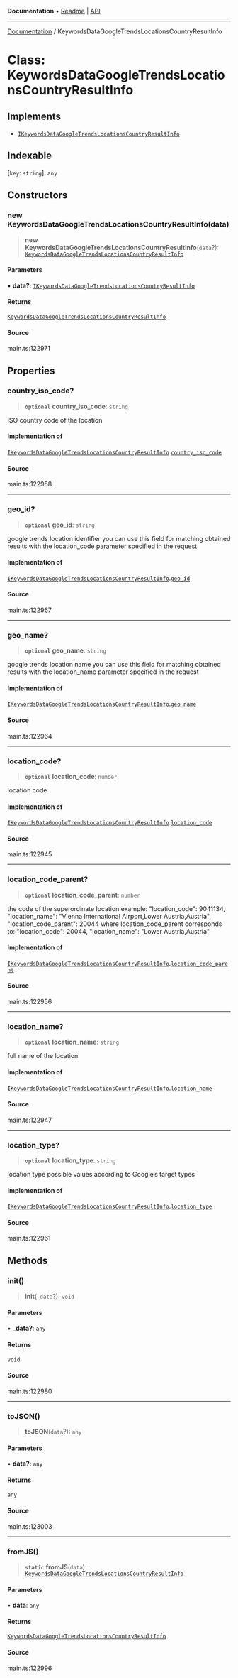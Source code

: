 **Documentation** • [Readme](../README.md) \| [API](../globals.md)

***

[Documentation](../README.md) / KeywordsDataGoogleTrendsLocationsCountryResultInfo

# Class: KeywordsDataGoogleTrendsLocationsCountryResultInfo

## Implements

- [`IKeywordsDataGoogleTrendsLocationsCountryResultInfo`](../interfaces/IKeywordsDataGoogleTrendsLocationsCountryResultInfo.md)

## Indexable

 \[`key`: `string`\]: `any`

## Constructors

### new KeywordsDataGoogleTrendsLocationsCountryResultInfo(data)

> **new KeywordsDataGoogleTrendsLocationsCountryResultInfo**(`data`?): [`KeywordsDataGoogleTrendsLocationsCountryResultInfo`](KeywordsDataGoogleTrendsLocationsCountryResultInfo.md)

#### Parameters

• **data?**: [`IKeywordsDataGoogleTrendsLocationsCountryResultInfo`](../interfaces/IKeywordsDataGoogleTrendsLocationsCountryResultInfo.md)

#### Returns

[`KeywordsDataGoogleTrendsLocationsCountryResultInfo`](KeywordsDataGoogleTrendsLocationsCountryResultInfo.md)

#### Source

main.ts:122971

## Properties

### country\_iso\_code?

> **`optional`** **country\_iso\_code**: `string`

ISO country code of the location

#### Implementation of

[`IKeywordsDataGoogleTrendsLocationsCountryResultInfo`](../interfaces/IKeywordsDataGoogleTrendsLocationsCountryResultInfo.md).[`country_iso_code`](../interfaces/IKeywordsDataGoogleTrendsLocationsCountryResultInfo.md#country_iso_code)

#### Source

main.ts:122958

***

### geo\_id?

> **`optional`** **geo\_id**: `string`

google trends location identifier
you can use this field for matching obtained results with the location_code parameter specified in the request

#### Implementation of

[`IKeywordsDataGoogleTrendsLocationsCountryResultInfo`](../interfaces/IKeywordsDataGoogleTrendsLocationsCountryResultInfo.md).[`geo_id`](../interfaces/IKeywordsDataGoogleTrendsLocationsCountryResultInfo.md#geo_id)

#### Source

main.ts:122967

***

### geo\_name?

> **`optional`** **geo\_name**: `string`

google trends location name
you can use this field for matching obtained results with the location_name parameter specified in the request

#### Implementation of

[`IKeywordsDataGoogleTrendsLocationsCountryResultInfo`](../interfaces/IKeywordsDataGoogleTrendsLocationsCountryResultInfo.md).[`geo_name`](../interfaces/IKeywordsDataGoogleTrendsLocationsCountryResultInfo.md#geo_name)

#### Source

main.ts:122964

***

### location\_code?

> **`optional`** **location\_code**: `number`

location code

#### Implementation of

[`IKeywordsDataGoogleTrendsLocationsCountryResultInfo`](../interfaces/IKeywordsDataGoogleTrendsLocationsCountryResultInfo.md).[`location_code`](../interfaces/IKeywordsDataGoogleTrendsLocationsCountryResultInfo.md#location_code)

#### Source

main.ts:122945

***

### location\_code\_parent?

> **`optional`** **location\_code\_parent**: `number`

the code of the superordinate location
example:
"location_code": 9041134,
"location_name": "Vienna International Airport,Lower Austria,Austria",
"location_code_parent": 20044
where location_code_parent corresponds to:
"location_code": 20044,
"location_name": "Lower Austria,Austria"

#### Implementation of

[`IKeywordsDataGoogleTrendsLocationsCountryResultInfo`](../interfaces/IKeywordsDataGoogleTrendsLocationsCountryResultInfo.md).[`location_code_parent`](../interfaces/IKeywordsDataGoogleTrendsLocationsCountryResultInfo.md#location_code_parent)

#### Source

main.ts:122956

***

### location\_name?

> **`optional`** **location\_name**: `string`

full name of the location

#### Implementation of

[`IKeywordsDataGoogleTrendsLocationsCountryResultInfo`](../interfaces/IKeywordsDataGoogleTrendsLocationsCountryResultInfo.md).[`location_name`](../interfaces/IKeywordsDataGoogleTrendsLocationsCountryResultInfo.md#location_name)

#### Source

main.ts:122947

***

### location\_type?

> **`optional`** **location\_type**: `string`

location type
possible values according to Google’s target types

#### Implementation of

[`IKeywordsDataGoogleTrendsLocationsCountryResultInfo`](../interfaces/IKeywordsDataGoogleTrendsLocationsCountryResultInfo.md).[`location_type`](../interfaces/IKeywordsDataGoogleTrendsLocationsCountryResultInfo.md#location_type)

#### Source

main.ts:122961

## Methods

### init()

> **init**(`_data`?): `void`

#### Parameters

• **\_data?**: `any`

#### Returns

`void`

#### Source

main.ts:122980

***

### toJSON()

> **toJSON**(`data`?): `any`

#### Parameters

• **data?**: `any`

#### Returns

`any`

#### Source

main.ts:123003

***

### fromJS()

> **`static`** **fromJS**(`data`): [`KeywordsDataGoogleTrendsLocationsCountryResultInfo`](KeywordsDataGoogleTrendsLocationsCountryResultInfo.md)

#### Parameters

• **data**: `any`

#### Returns

[`KeywordsDataGoogleTrendsLocationsCountryResultInfo`](KeywordsDataGoogleTrendsLocationsCountryResultInfo.md)

#### Source

main.ts:122996
